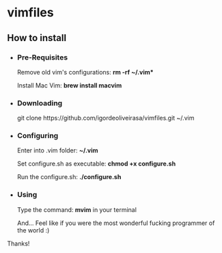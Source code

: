 vimfiles
========

<h2>How to install</h2>
<ul>

<li>
<h3>Pre-Requisites</h3>
<p>Remove old vim's configurations: <strong>rm -rf ~/.vim*</strong></p>
<p>Install Mac Vim: <strong>brew install macvim</strong></p>
</li>

<li>
<h3>Downloading</h3>
<p>git clone https://github.com/igordeoliveirasa/vimfiles.git ~/.vim</p>
</li>

<li>
<h3>Configuring</h3>
<p>Enter into .vim folder: <strong>~/.vim</strong></p>
<p>Set configure.sh as executable: <strong>chmod +x configure.sh</strong></p>
<p>Run the configure.sh: <strong>./configure.sh</strong></p>
</li>

<li>
<h3>Using</h3>
<p>Type the command: <strong>mvim</strong> in your terminal</p>
<p>And... Feel like if you were the most wonderful fucking programmer of the world :)</p>
</li>

</ul>

<p>Thanks!</p>
